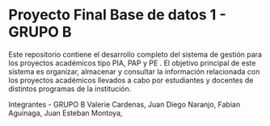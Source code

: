 # Proyecto Final Base de datos 1 - GRUPO B
Este repositorio contiene el desarrollo completo del sistema de gestión para los proyectos académicos tipo PIA, PAP y PE . El objetivo principal de este sistema es organizar, almacenar y consultar la información relacionada con los proyectos académicos llevados a cabo por estudiantes y docentes de distintos programas de la institución.

Integrantes - GRUPO B
Valerie Cardenas, 
Juan Diego Naranjo, 
Fabian Aguinaga, 
Juan Esteban Montoya, 
